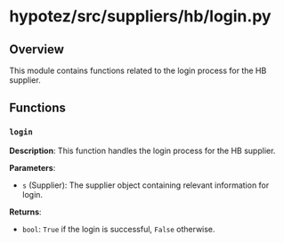 # hypotez/src/suppliers/hb/login.py

## Overview

This module contains functions related to the login process for the HB supplier.


## Functions

### `login`

**Description**: This function handles the login process for the HB supplier.

**Parameters**:

- `s` (Supplier): The supplier object containing relevant information for login.


**Returns**:

- `bool`: `True` if the login is successful, `False` otherwise.